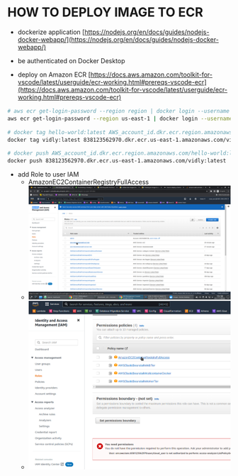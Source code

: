 # HOW TO DEPLOY IMAGE TO ECR

- dockerize application [https://nodejs.org/en/docs/guides/nodejs-docker-webapp/](https://nodejs.org/en/docs/guides/nodejs-docker-webapp/)

- be authenticated on Docker Desktop

- deploy on Amazon ECR [https://docs.aws.amazon.com/toolkit-for-vscode/latest/userguide/ecr-working.html#prereqs-vscode-ecr](https://docs.aws.amazon.com/toolkit-for-vscode/latest/userguide/ecr-working.html#prereqs-vscode-ecr)

```sh
# aws ecr get-login-password --region region | docker login --username AWS --password-stdin AWS_account_id.dkr.ecr.region.amazonaws.com
aws ecr get-login-password --region us-east-1 | docker login --username AWS --password-stdin 838123562970.dkr.ecr.us-east-1.amazonaws.com
```

```sh
# docker tag hello-world:latest AWS_account_id.dkr.ecr.region.amazonaws.com/hello-world:latest
docker tag vidly:latest 838123562970.dkr.ecr.us-east-1.amazonaws.com/vidly:latest
```

```sh
# docker push AWS_account_id.dkr.ecr.region.amazonaws.com/hello-world:latest
docker push 838123562970.dkr.ecr.us-east-1.amazonaws.com/vidly:latest
```

- add Role to user IAM
  - AmazonEC2ContainerRegistryFullAccess
  - ![alt](asset/Screenshot_20221101_193833.png)
  - ![alt](asset/Screenshot_20221101_194125.png)
